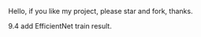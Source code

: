 Hello, if you like my project, please star and fork, thanks.



9.4 add EfficientNet train result.

